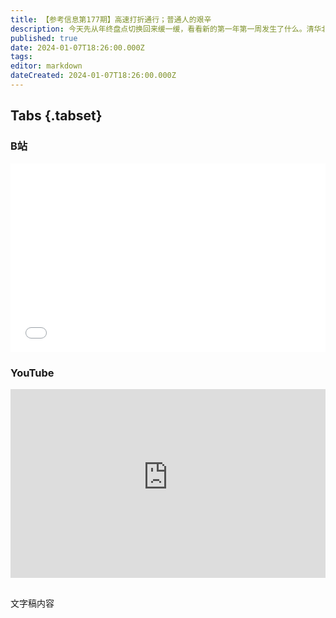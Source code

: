 ```yaml
---
title: 【参考信息第177期】高速打折通行；普通人的艰辛
description: 今天先从年终盘点切换回来缓一缓，看看新的第一年第一周发生了什么。清华北大两校师生实现用各自的校园卡畅行互通，教育部也回应相关话题：大学校园更好向社会公众开放具有积极意义，有利于大学更好融入社会、服务社会。河南决定三段高速的通行费最高打六折，高速差异化收费不是新鲜事儿了，但这张力度比较少见。新的一年，普通人的艰辛依然是热点，河北邢台裁缝铺店主与城管的对骂引申出一个话题：有条例但并不一定就是合理的。
published: true
date: 2024-01-07T18:26:00.000Z
tags: 
editor: markdown
dateCreated: 2024-01-07T18:26:00.000Z
---
```


## Tabs {.tabset}
### B站
<div style="position: relative; padding: 30% 45%;">
<iframe style="position: absolute; width: 100%; height: 100%; left: 0; top: 0;" src="//player.bilibili.com/player.html?&bvid=BV15N4y1q7HA&page=1&as_wide=1&high_quality=1&danmaku=1&autoplay=0" scrolling="no" border="0" frameborder="no" framespacing="0" allowfullscreen="true"></iframe>
</div>

### YouTube
<div style="position: relative; padding: 30% 45%;">
<iframe style="position: absolute; top: 0; left: 0; width: 100%; height: 100%;" src="https://www.youtube-nocookie.com/embed/WyNxTXTR6zg" title="YouTube video player" frameborder="0" allow="accelerometer; autoplay; clipboard-write; encrypted-media; gyroscope; picture-in-picture" allowfullscreen></iframe>
</div>

## 

文字稿内容
